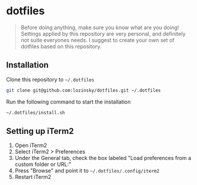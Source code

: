 # dotfiles

> Before doing anything, make sure you know what are you doing! Settings applied by this repository are very personal, and definitely not suite everyones needs. I suggest to create your own set of dotfiles based on this repository.

## Installation

Clone this repository to `~/.dotfiles`

```sh
git clone git@github.com:lozinsky/dotfiles.git ~/.dotfiles
```

Run the following command to start the installation

```sh
~/.dotfiles/install.sh
```

## Setting up iTerm2

1. Open iTerm2
2. Select iTerm2 > Preferences
3. Under the General tab, check the box labeled "Load preferences from a custom folder or URL:"
4. Press "Browse" and point it to `~/.dotfiles/.config/iterm2`
5. Restart iTerm2
